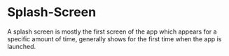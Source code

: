 # Splash-Screen
A splash screen is mostly the first screen of the app which appears for a specific amount of time, generally shows for the first time when the app is launched.

